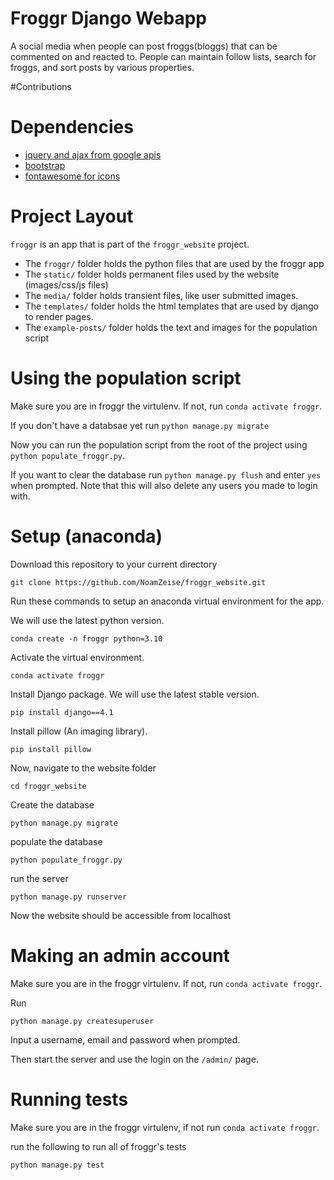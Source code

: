 # Froggr Django Webapp

A social media when people can post froggs(bloggs) that can be commented on and reacted to. 
People can maintain follow lists, search for froggs, and sort posts by various properties.

#Contributions

# Dependencies

* [jquery and ajax from google apis](https://ajax.googleapis.com/ajax/libs/jquery/3.6.3/jquery.min.js)
* [bootstrap](https://stackpath.bootstrapcdn.com/bootstrap/4.1.3/css/bootstrap.min.css)
* [fontawesome for icons](https://use.fontawesome.com/releases/v5.6.1/css/all.css)


# Project Layout

`froggr` is an app that is part of the `froggr_website` project.

* The `froggr/` folder holds the python files that are used by the froggr app
* The `static/` folder holds permanent files used by the website (images/css/js files)
* The `media/` folder holds transient files, like user submitted images.
* The `templates/` folder holds the html templates that are used by django to render pages.
* The `example-posts/` folder holds the text and images for the population script

# Using the population script

Make sure you are in froggr the virtulenv. If not, run `conda activate froggr`.

If you don't have a databsae yet run `python manage.py migrate`

Now you can run the population script from the root of the project using `python populate_froggr.py`.


If you want to clear the database run `python manage.py flush` and enter `yes` when prompted. 
Note that this will also delete any users you made to login with.


# Setup (anaconda)

Download this repository to your current directory

```
git clone https://github.com/NoamZeise/froggr_website.git
```

Run these commands to setup an anaconda virtual environment for the app.

We will use the latest python version.

```
conda create -n froggr python=3.10
```

Activate the virtual environment.

```
conda activate froggr
```

Install Django package.  We will use the latest stable version.

```
pip install django==4.1
```

Install pillow (An imaging library).

```
pip install pillow
```

Now, navigate to the website folder

```
cd froggr_website
```
Create the database
```
python manage.py migrate
```
populate the database
```
python populate_froggr.py
```
run the server

```
python manage.py runserver
```
Now the website should be accessible from localhost

# Making an admin account

Make sure you are in the froggr virtulenv. If not, run `conda activate froggr`.

Run 
```
python manage.py createsuperuser
```
Input a username, email and password when prompted.

Then start the server and use the login on the `/admin/` page.


# Running tests
Make sure you are in the froggr virtulenv, if not run `conda activate froggr`.


run the following to run all of froggr's tests
```
python manage.py test
```
